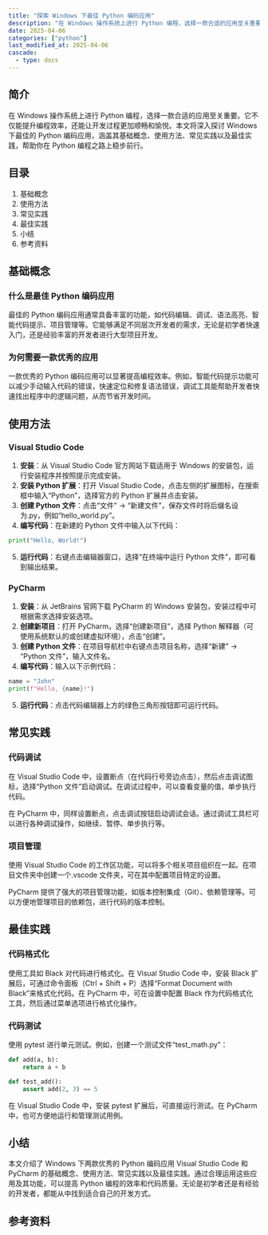 ```yaml
---
title: "探索 Windows 下最佳 Python 编码应用"
description: "在 Windows 操作系统上进行 Python 编程，选择一款合适的应用至关重要。它不仅能提升编程效率，还能让开发过程更加顺畅和愉悦。本文将深入探讨 Windows 下最佳的 Python 编码应用，涵盖其基础概念、使用方法、常见实践以及最佳实践，帮助你在 Python 编程之路上稳步前行。"
date: 2025-04-06
categories: ["python"]
last_modified_at: 2025-04-06
cascade:
  - type: docs
---
```



## 简介
在 Windows 操作系统上进行 Python 编程，选择一款合适的应用至关重要。它不仅能提升编程效率，还能让开发过程更加顺畅和愉悦。本文将深入探讨 Windows 下最佳的 Python 编码应用，涵盖其基础概念、使用方法、常见实践以及最佳实践，帮助你在 Python 编程之路上稳步前行。

<!-- more -->
## 目录
1. 基础概念
2. 使用方法
3. 常见实践
4. 最佳实践
5. 小结
6. 参考资料

## 基础概念
### 什么是最佳 Python 编码应用
最佳的 Python 编码应用通常具备丰富的功能，如代码编辑、调试、语法高亮、智能代码提示、项目管理等。它能够满足不同层次开发者的需求，无论是初学者快速入门，还是经验丰富的开发者进行大型项目开发。

### 为何需要一款优秀的应用
一款优秀的 Python 编码应用可以显著提高编程效率。例如，智能代码提示功能可以减少手动输入代码的错误，快速定位和修复语法错误，调试工具能帮助开发者快速找出程序中的逻辑问题，从而节省开发时间。

## 使用方法
### Visual Studio Code
1. **安装**：从 Visual Studio Code 官方网站下载适用于 Windows 的安装包，运行安装程序并按照提示完成安装。
2. **安装 Python 扩展**：打开 Visual Studio Code，点击左侧的扩展图标，在搜索框中输入“Python”，选择官方的 Python 扩展并点击安装。
3. **创建 Python 文件**：点击“文件” -> “新建文件”，保存文件时将后缀名设为.py，例如“hello_world.py”。
4. **编写代码**：在新建的 Python 文件中输入以下代码：
```python
print("Hello, World!")
```
5. **运行代码**：右键点击编辑器窗口，选择“在终端中运行 Python 文件”，即可看到输出结果。

### PyCharm
1. **安装**：从 JetBrains 官网下载 PyCharm 的 Windows 安装包，安装过程中可根据需求选择安装选项。
2. **创建新项目**：打开 PyCharm，选择“创建新项目”，选择 Python 解释器（可使用系统默认的或创建虚拟环境），点击“创建”。
3. **创建 Python 文件**：在项目导航栏中右键点击项目名称，选择“新建” -> “Python 文件”，输入文件名。
4. **编写代码**：输入以下示例代码：
```python
name = "John"
print(f"Hello, {name}!")
```
5. **运行代码**：点击代码编辑器上方的绿色三角形按钮即可运行代码。

## 常见实践
### 代码调试
在 Visual Studio Code 中，设置断点（在代码行号旁边点击），然后点击调试图标，选择“Python 文件”启动调试。在调试过程中，可以查看变量的值，单步执行代码。

在 PyCharm 中，同样设置断点，点击调试按钮启动调试会话。通过调试工具栏可以进行各种调试操作，如继续、暂停、单步执行等。

### 项目管理
使用 Visual Studio Code 的工作区功能，可以将多个相关项目组织在一起。在项目文件夹中创建一个.vscode 文件夹，可在其中配置项目特定的设置。

PyCharm 提供了强大的项目管理功能，如版本控制集成（Git）、依赖管理等。可以方便地管理项目的依赖包，进行代码的版本控制。

## 最佳实践
### 代码格式化
使用工具如 Black 对代码进行格式化。在 Visual Studio Code 中，安装 Black 扩展后，可通过命令面板（Ctrl + Shift + P）选择“Format Document with Black”来格式化代码。在 PyCharm 中，可在设置中配置 Black 作为代码格式化工具，然后通过菜单选项进行格式化操作。

### 代码测试
使用 pytest 进行单元测试。例如，创建一个测试文件“test_math.py”：
```python
def add(a, b):
    return a + b

def test_add():
    assert add(2, 3) == 5
```
在 Visual Studio Code 中，安装 pytest 扩展后，可直接运行测试。在 PyCharm 中，也可方便地运行和管理测试用例。

## 小结
本文介绍了 Windows 下两款优秀的 Python 编码应用 Visual Studio Code 和 PyCharm 的基础概念、使用方法、常见实践以及最佳实践。通过合理运用这些应用及其功能，可以提高 Python 编程的效率和代码质量。无论是初学者还是有经验的开发者，都能从中找到适合自己的开发方式。

## 参考资料
